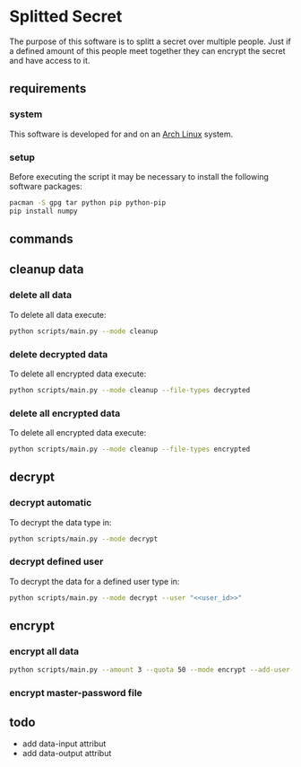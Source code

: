# Splitted Secret
The purpose of this software is to splitt a secret over multiple people. Just if a defined amount of this people meet together they can encrypt the secret and have access to it. 

## requirements 

### system
This software is developed for and on an [Arch Linux](https://archlinux.org/) system.

### setup

Before executing the script it may be necessary to install the following software packages:

```bash
pacman -S gpg tar python pip python-pip
pip install numpy
```
## commands

## cleanup data

### delete all data

To delete all data execute:

```bash 
python scripts/main.py --mode cleanup
```

### delete decrypted data
To delete all encrypted data execute:

```bash 
python scripts/main.py --mode cleanup --file-types decrypted
```

### delete all encrypted data
To delete all encrypted data execute:

```bash 
python scripts/main.py --mode cleanup --file-types encrypted
```

## decrypt

### decrypt automatic
To decrypt the data type in:

```bash 
python scripts/main.py --mode decrypt
```

### decrypt defined user
To decrypt the data for a defined user type in:

```bash 
python scripts/main.py --mode decrypt --user "<<user_id>>"
```

## encrypt

### encrypt all data

```bash 
python scripts/main.py --amount 3 --quota 50 --mode encrypt --add-user-information --master-password "{{master_password}}"
```

### encrypt master-password file

## todo 
- add data-input attribut
- add data-output attribut